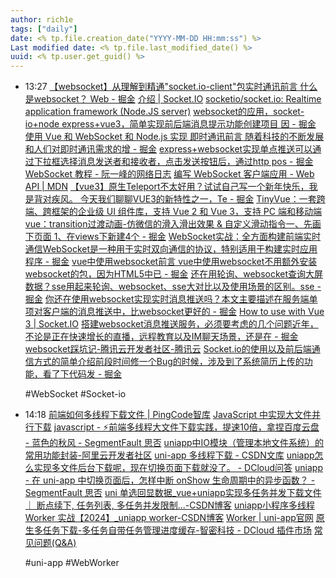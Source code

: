 ```yaml
---
author: rich1e
tags: ["daily"]
date: <% tp.file.creation_date("YYYY-MM-DD HH:mm:ss") %>
Last modified date: <% tp.file.last_modified_date() %>
uuid: <% tp.user.get_guid() %>
---
```


- 13:27 
  [【websocket】从理解到精通"socket.io-client"包实时通讯前言 什么是websocket？ Web - 掘金](https://juejin.cn/post/7260324692506460197)
  [介绍 | Socket.IO](https://socket.io/zh-CN/docs/v4/)
  [socketio/socket.io: Realtime application framework (Node.JS server)](https://github.com/socketio/socket.io)
  [websocket的应用，socket-io+node express+vue3，简单实现前后端消息提示功能创建项目 因 - 掘金](https://juejin.cn/post/7301908233319809065#heading-2)
  [使用 Vue 和 WebSocket 和 Node.js 实现 即时通讯前言 随着科技的不断发展和人们对即时通讯需求的增 - 掘金](https://juejin.cn/post/7234541707332239415)
  [express+websocket实现单点推送可以通过下拉框选择消息发送者和接收者，点击发送按钮后，通过http pos - 掘金](https://juejin.cn/post/6844904032784367629)
  [WebSocket 教程 - 阮一峰的网络日志](https://www.ruanyifeng.com/blog/2017/05/websocket.html)
  [编写 WebSocket 客户端应用 - Web API | MDN](https://developer.mozilla.org/zh-CN/docs/Web/API/WebSockets_API/Writing_WebSocket_client_applications)
  [【vue3】原生Teleport不太好用？试试自己写一个新年快乐，我是背对疾风。 今天我们聊聊VUE3的新特性之一，Te - 掘金](https://juejin.cn/post/7190346663318257724)
  [TinyVue：一套跨端、跨框架的企业级 UI 组件库，支持 Vue 2 和 Vue 3，支持 PC 端和移动端](https://opentiny.design/tiny-vue/zh-CN/os-theme/components/dialog-box#right-dialog)
  [vue：transition过渡动画-仿微信的滑入滑出效果 & 自定义滑动指令一、先画下页面 1、在views下新建4个 - 掘金](https://juejin.cn/post/7367574436163895331)
  [WebSocket实战：全方面构建前端实时通信WebSocket是一种用于实时双向通信的协议，特别适用于构建实时应用程序 - 掘金](https://juejin.cn/post/7271227802992803875)
  [vue中使用websocket前言 vue中使用websocket不用额外安装websocket的包，因为HTML5中已 - 掘金](https://juejin.cn/post/7175043923709001765)
  [还在用轮询、websocket查询大屏数据？sse用起来轮询、websocket、sse大对比以及使用场景的区别。sse - 掘金](https://juejin.cn/post/7424908830902042658#heading-2)
  [你还在使用websocket实现实时消息推送吗？本文主要描述在服务端单项对客户端的消息推送中，比websocket更好的 - 掘金](https://juejin.cn/post/7325730345840066612)
  [How to use with Vue 3 | Socket.IO](https://socket.io/how-to/use-with-vue)
  [搭建websocket消息推送服务，必须要考虑的几个问题近年，不论是正在快速增长的直播，远程教育以及IM聊天场景，还是在 - 掘金](https://juejin.cn/post/6844904102451740686)
  [websocket踩坑记-腾讯云开发者社区-腾讯云](https://cloud.tencent.com/developer/article/1947671)
  [Socket.io的使用以及前后端通信方式的简单介绍前段时间修一个Bug的时候，涉及到了系统简历上传的功能，看了下代码发 - 掘金](https://juejin.cn/post/6874476738093514766)
  
  #WebSocket #Socket-io  
- 14:18 
  [前端如何多线程下载文件 | PingCode智库](https://docs.pingcode.com/baike/2241324)
  [JavaScript 中实现大文件并行下载](https://gist.github.com/semlinker/837211c039e6311e1e7629e5ee5f0a42)
  [javascript - ⚡️前端多线程大文件下载实践，提速10倍，拿捏百度云盘 - 蓝色的秋风 - SegmentFault 思否](https://segmentfault.com/a/1190000024542207#item-7-8)
  [uniapp中IO模块（管理本地文件系统）的常用功能封装-阿里云开发者社区](https://developer.aliyun.com/article/1510462)
  [uni-app 多线程下载 - CSDN文库](https://wenku.csdn.net/answer/t5suh4vy3x)
  [uniapp怎么实现多文件后台下载呢，现在切换页面下载就没了。 - DCloud问答](https://ask.dcloud.net.cn/question/103669)
  [uniapp - 在 uni-app 中切换页面后，怎样中断 onShow 生命周期中的异步函数？ - SegmentFault 思否](https://segmentfault.com/q/1010000044811940)
  [uni 单选回显数据_vue+uniapp实现多任务并发下载文件 ｜ 断点续下, 任务列表, 多任务并发限制...-CSDN博客](https://blog.csdn.net/weixin_36139240/article/details/113685455)
  [uniapp小程序多线程 Worker 实战【2024】_uniapp worker-CSDN博客](https://blog.csdn.net/applebomb/article/details/139483044)
  [Worker | uni-app官网](https://zh.uniapp.dcloud.io/api/worker.html)
  [原生多任务下载-多任务自带任务管理进度缓存-智密科技 - DCloud 插件市场](https://ext.dcloud.net.cn/plugin?id=2877)
  [常见问题(Q&A)](https://www.yuque.com/zhimikeji/evbbrz/euizil)
  
  #uni-app #WebWorker  